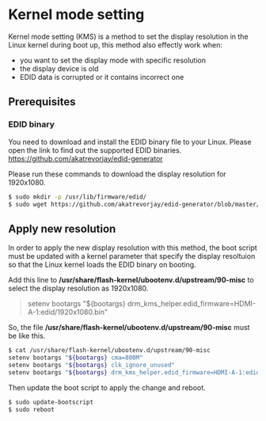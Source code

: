 # Kernel mode setting

Kernel mode setting (KMS) is a method to set the display resolution in the
Linux kernel during boot up, this method also effectly work when:
* you want to set the display mode with specific resolution
* the display device is old
* EDID data is corrupted or it contains incorrect one


## Prerequisites
### EDID binary

You need to download and install the EDID binary file to your Linux. Please open
the link to find out the supported EDID binaries.
https://github.com/akatrevorjay/edid-generator

Please run these commands to download the display resolution for 1920x1080.
```bash
$ sudo mkdir -p /usr/lib/firmware/edid/
$ sudo wget https://github.com/akatrevorjay/edid-generator/blob/master/1920x1080.bin -P /usr/lib/firmware/edid
```
## Apply new resolution
In order to apply the new display resolution with this method, the boot script
must be updated with a kernel parameter that specify the display resoltuion so that
the Linux kernel loads the EDID binary on booting.

Add this line to **/usr/share/flash-kernel/ubootenv.d/upstream/90-misc** to select the display resolution as 1920x1080.
> setenv bootargs "${bootargs} drm_kms_helper.edid_firmware=HDMI-A-1:edid/1920x1080.bin"

So, the file **/usr/share/flash-kernel/ubootenv.d/upstream/90-misc** must be like this.
```bash
$ cat /usr/share/flash-kernel/ubootenv.d/upstream/90-misc 
setenv bootargs "${bootargs} cma=800M"
setenv bootargs "${bootargs} clk_ignore_unused"
setenv bootargs "${bootargs} drm_kms_helper.edid_firmware=HDMI-A-1:edid/1920x1080.bin"
```

Then update the boot script to apply the change and reboot.
```bash
$ sudo update-bootscript
$ sudo reboot
```
